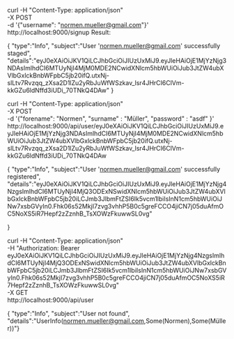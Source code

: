 curl -H "Content-Type: application/json"\
     -X POST\
     -d '{"username": "normen.mueller@gmail.com"}'\
     http://localhost:9000/signup
Result:

{
    "type":"Info",
    "subject":"User 'normen.mueller@gmail.com' successfully staged",
    "details":"eyJ0eXAiOiJKV1QiLCJhbGciOiJIUzUxMiJ9.eyJleHAiOjE1MjYzNjg3NDAsImlhdCI6MTUyNjI4MjM0MDE2NCwidXNlcm5hbWUiOiJub3JtZW4ubXVlbGxlckBnbWFpbC5jb20ifQ.utxNj-slLtv7Rvzqq_zXsa2D1lZu2yRbJuWfWSzkav_lsr4JHrCI6ClVm-kkGZu6ldNffd3iUDi_70TNkQ4DAw"
}


curl -H "Content-Type: application/json"\
     -X POST\
     -d '{"forename": "Normen", "surname" : "Müller", "password" : "asdf" }'\
     http://localhost:9000/api/user/eyJ0eXAiOiJKV1QiLCJhbGciOiJIUzUxMiJ9.eyJleHAiOjE1MjYzNjg3NDAsImlhdCI6MTUyNjI4MjM0MDE2NCwidXNlcm5hbWUiOiJub3JtZW4ubXVlbGxlckBnbWFpbC5jb20ifQ.utxNj-slLtv7Rvzqq_zXsa2D1lZu2yRbJuWfWSzkav_lsr4JHrCI6ClVm-kkGZu6ldNffd3iUDi_70TNkQ4DAw     
     
{
    "type":"Info",
    "subject":"User 'normen.mueller@gmail.com' successfully registered",
    "details":"eyJ0eXAiOiJKV1QiLCJhbGciOiJIUzUxMiJ9.eyJleHAiOjE1MjYzNjg4NzgsImlhdCI6MTUyNjI4MjQ3ODExNSwidXNlcm5hbWUiOiJub3JtZW4ubXVlbGxlckBnbWFpbC5jb20iLCJmb3JlbmFtZSI6Ik5vcm1lbiIsInN1cm5hbWUiOiJNw7xsbGVyIn0.Fhk06s52MkjI7zvg3vhhP5B0c5greFCCO4jiCN7j05duAfmOC5NoXS5iR7Hepf2zZznhB_TsXOWzFkuwwSL0vg"
  
}     

curl -H "Content-Type: application/json"\
	 -H "Authorization: Bearer eyJ0eXAiOiJKV1QiLCJhbGciOiJIUzUxMiJ9.eyJleHAiOjE1MjYzNjg4NzgsImlhdCI6MTUyNjI4MjQ3ODExNSwidXNlcm5hbWUiOiJub3JtZW4ubXVlbGxlckBnbWFpbC5jb20iLCJmb3JlbmFtZSI6Ik5vcm1lbiIsInN1cm5hbWUiOiJNw7xsbGVyIn0.Fhk06s52MkjI7zvg3vhhP5B0c5greFCCO4jiCN7j05duAfmOC5NoXS5iR7Hepf2zZznhB_TsXOWzFkuwwSL0vg"\
     -X GET\
    http://localhost:9000/api/user
    
{
    "type":"Info",
    "subject":"User not found",
    "details":"UserInfo(normen.mueller@gmail.com,Some(Normen),Some(Müller))"}    